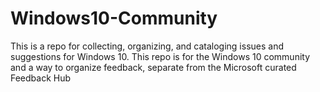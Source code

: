 # Windows10-Community
This is a repo for collecting, organizing, and cataloging issues and suggestions for Windows 10. This repo is for the Windows 10 community and a way to organize feedback, separate from the Microsoft curated Feedback Hub 
